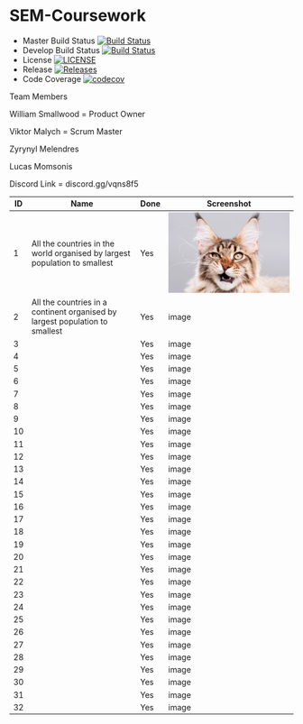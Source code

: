 # SEM-Coursework

- Master Build Status [![Build Status](https://travis-ci.org/Zynpai/SEM-Coursework.svg?branch=master)](https://travis-ci.org/Zynpai/SEM-Coursework)
- Develop Build Status [![Build Status](https://travis-ci.org/Zynpai/SEM-Coursework.svg?branch=develop)](https://travis-ci.org/Zynpai/SEM-Coursework)
- License [![LICENSE](https://img.shields.io/github/license/Zynpai/SEM-coursework.svg?style=flat-square)](https://github.com/Zynpai/SEM-Coursework/tree/master/LICENSE)
- Release [![Releases](https://img.shields.io/github/release/Zynpai/SEM-Coursework/all.svg?style=flat-square)](https://github.com/Zynpai/SEM-Courswork/releases)
- Code Coverage [![codecov](https://codecov.io/gh/VMalych/sem/branch/master/graph/badge.svg)](https://codecov.io/gh/Zynpai/SEM-Coursework)

Team Members

William Smallwood = Product Owner

Viktor Malych = Scrum Master

Zyrynyl Melendres

Lucas Momsonis

Discord Link = discord.gg/vqns8f5




ID | Name | Done | Screenshot
---|------|------|-----------
1 | All the countries in the world organised by largest population to smallest | Yes | ![test image](/Images/Cat.jpg)
2 | All the countries in a continent organised by largest population to smallest | Yes | image
3 | | Yes | image
4 | | Yes | image
5 | | Yes | image
6 | | Yes | image
7 | | Yes | image
8 | | Yes | image
9 | | Yes | image
10 | | Yes | image
11 | | Yes | image
12 | | Yes | image
13 | | Yes | image
14 | | Yes | image
15 | | Yes | image
16 | | Yes | image
17 | | Yes | image
18 | | Yes | image
19 | | Yes | image
20 | | Yes | image
21 | | Yes | image
22 | | Yes | image
23 | | Yes | image
24 | | Yes | image
25 | | Yes | image
26 | | Yes | image
27 | | Yes | image
28 | | Yes | image
29 | | Yes | image
30 | | Yes | image
31 | | Yes | image
32 | | Yes | image




